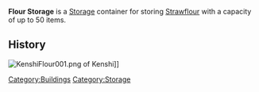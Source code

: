 **Flour Storage** is a [Storage](Storage.md "wikilink") container for
storing [Strawflour](Strawflour.md "wikilink") with a capacity of up to 50
items.

## History

![](KenshiFlour001.png "KenshiFlour001.png") of Kenshi\]\]

[Category:Buildings](Category:Buildings "wikilink")
[Category:Storage](Category:Storage "wikilink")